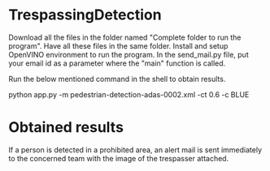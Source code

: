 # TrespassingDetection

Download all the files in the folder named "Complete folder to run the program". Have all these files in the same folder. Install and setup OpenVINO environment to run the program. In the send_mail.py file, put your email id as a parameter where the "main" function is called. 

Run the below mentioned command in the shell to obtain results.

python app.py -m pedestrian-detection-adas-0002.xml -ct 0.6 -c BLUE

# Obtained results

If a person is detected in a prohibited area, an alert mail is sent immediately to the concerned team with the image of the trespasser attached.
